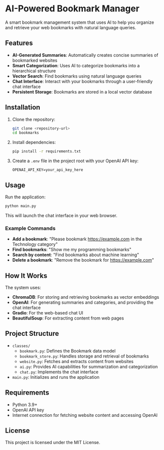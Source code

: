 # AI-Powered Bookmark Manager

A smart bookmark management system that uses AI to help you organize and retrieve your web bookmarks with natural language queries.

## Features

-   **AI-Generated Summaries**: Automatically creates concise summaries of bookmarked websites
-   **Smart Categorization**: Uses AI to categorize bookmarks into a hierarchical structure
-   **Vector Search**: Find bookmarks using natural language queries
-   **Chat Interface**: Interact with your bookmarks through a user-friendly chat interface
-   **Persistent Storage**: Bookmarks are stored in a local vector database

## Installation

1. Clone the repository:

    ```bash
    git clone <repository-url>
    cd bookmarks
    ```

2. Install dependencies:

    ```bash
    pip install -r requirements.txt
    ```

3. Create a `.env` file in the project root with your OpenAI API key:
    ```
    OPENAI_API_KEY=your_api_key_here
    ```

## Usage

Run the application:

```bash
python main.py
```

This will launch the chat interface in your web browser.

### Example Commands

-   **Add a bookmark**: "Please bookmark https://example.com in the Technology category"
-   **Find bookmarks**: "Show me my programming bookmarks"
-   **Search by content**: "Find bookmarks about machine learning"
-   **Delete a bookmark**: "Remove the bookmark for https://example.com"

## How It Works

The system uses:

-   **ChromaDB**: For storing and retrieving bookmarks as vector embeddings
-   **OpenAI**: For generating summaries and categories, and providing the chat interface
-   **Gradio**: For the web-based chat UI
-   **BeautifulSoup**: For extracting content from web pages

## Project Structure

-   `classes/`
    -   `bookmark.py`: Defines the Bookmark data model
    -   `bookmark_store.py`: Handles storage and retrieval of bookmarks
    -   `website.py`: Fetches and extracts content from websites
    -   `ai.py`: Provides AI capabilities for summarization and categorization
    -   `chat.py`: Implements the chat interface
-   `main.py`: Initializes and runs the application

## Requirements

-   Python 3.9+
-   OpenAI API key
-   Internet connection for fetching website content and accessing OpenAI

## License

This project is licensed under the MIT License.
